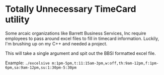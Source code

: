 # Totally Unnecessary TimeCard utility

Some arcaic organizations like Barrett Business Services, Inc require employees to pass around excel files to fill in timecard information. Luckily, I'm brushing up on my C++ and needed a project.


This will take a single argument and spit out the BBSI formatted excel file.

Example: ```./excelsive m:1pm-5pm,t:11:15am-3pm,w:off,th:9am-12pm,f:1pm-6pm,sa:9am-12pm,su:1:30pm-5:30pm```


